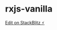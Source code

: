 # rxjs-vanilla

[Edit on StackBlitz ⚡️](https://stackblitz.com/edit/rxjs-operating-heavily-dynamic-uis-pgcp3u)
